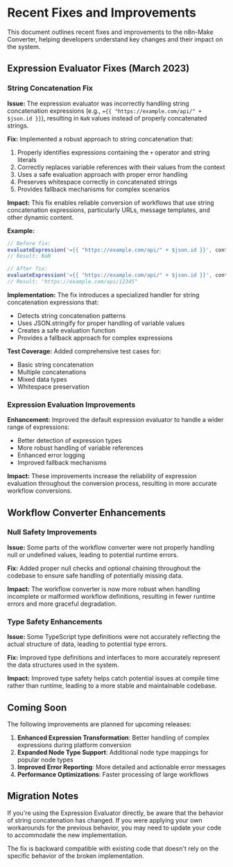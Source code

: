 # Recent Fixes and Improvements

This document outlines recent fixes and improvements to the n8n-Make Converter, helping developers understand key changes and their impact on the system.

## Expression Evaluator Fixes (March 2023)

### String Concatenation Fix

**Issue:** The expression evaluator was incorrectly handling string concatenation expressions (e.g., `={{ "https://example.com/api/" + $json.id }}`), resulting in `NaN` values instead of properly concatenated strings.

**Fix:** Implemented a robust approach to string concatenation that:
1. Properly identifies expressions containing the `+` operator and string literals
2. Correctly replaces variable references with their values from the context
3. Uses a safe evaluation approach with proper error handling
4. Preserves whitespace correctly in concatenated strings
5. Provides fallback mechanisms for complex scenarios

**Impact:** This fix enables reliable conversion of workflows that use string concatenation expressions, particularly URLs, message templates, and other dynamic content.

**Example:**
```typescript
// Before fix:
evaluateExpression('={{ "https://example.com/api/" + $json.id }}', context);
// Result: NaN

// After fix:
evaluateExpression('={{ "https://example.com/api/" + $json.id }}', context);
// Result: "https://example.com/api/12345"
```

**Implementation:**
The fix introduces a specialized handler for string concatenation expressions that:
- Detects string concatenation patterns
- Uses JSON.stringify for proper handling of variable values
- Creates a safe evaluation function
- Provides a fallback approach for complex expressions

**Test Coverage:**
Added comprehensive test cases for:
- Basic string concatenation
- Multiple concatenations
- Mixed data types
- Whitespace preservation

### Expression Evaluation Improvements

**Enhancement:** Improved the default expression evaluator to handle a wider range of expressions:
- Better detection of expression types
- More robust handling of variable references
- Enhanced error logging
- Improved fallback mechanisms

**Impact:** These improvements increase the reliability of expression evaluation throughout the conversion process, resulting in more accurate workflow conversions.

## Workflow Converter Enhancements

### Null Safety Improvements

**Issue:** Some parts of the workflow converter were not properly handling null or undefined values, leading to potential runtime errors.

**Fix:** Added proper null checks and optional chaining throughout the codebase to ensure safe handling of potentially missing data.

**Impact:** The workflow converter is now more robust when handling incomplete or malformed workflow definitions, resulting in fewer runtime errors and more graceful degradation.

### Type Safety Enhancements

**Issue:** Some TypeScript type definitions were not accurately reflecting the actual structure of data, leading to potential type errors.

**Fix:** Improved type definitions and interfaces to more accurately represent the data structures used in the system.

**Impact:** Improved type safety helps catch potential issues at compile time rather than runtime, leading to a more stable and maintainable codebase.

## Coming Soon

The following improvements are planned for upcoming releases:

1. **Enhanced Expression Transformation**: Better handling of complex expressions during platform conversion
2. **Expanded Node Type Support**: Additional node type mappings for popular node types
3. **Improved Error Reporting**: More detailed and actionable error messages
4. **Performance Optimizations**: Faster processing of large workflows

## Migration Notes

If you're using the Expression Evaluator directly, be aware that the behavior of string concatenation has changed. If you were applying your own workarounds for the previous behavior, you may need to update your code to accommodate the new implementation.

The fix is backward compatible with existing code that doesn't rely on the specific behavior of the broken implementation. 